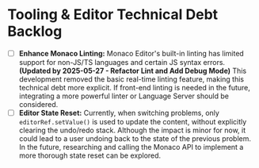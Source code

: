 # Tooling & Editor Technical Debt Backlog

-   [ ] **Enhance Monaco Linting:** Monaco Editor's built-in linting has limited support for non-JS/TS languages and certain JS syntax errors. **(Updated by 2025-05-27 - Refactor Lint and Add Debug Mode)** This development removed the basic real-time linting feature, making this technical debt more explicit. If front-end linting is needed in the future, integrating a more powerful linter or Language Server should be considered.
-   [ ] **Editor State Reset:** Currently, when switching problems, only `editorRef.setValue()` is used to update the content, without explicitly clearing the undo/redo stack. Although the impact is minor for now, it could lead to a user undoing back to the state of the previous problem. In the future, researching and calling the Monaco API to implement a more thorough state reset can be explored. 